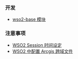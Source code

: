 ### 开发
- [wso2-base 模块](./wso2-base.md)

### 注意事项
- [WSO2 Session 时间设定](./https://github.com/DistX/Learning/issues/20)
- [WSO2 中配置 Arcgis 跨域文件](./wso2-config-arcgis-crossdomain.md)
